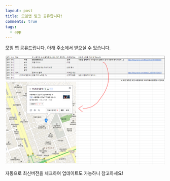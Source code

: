 ```yaml
---
layout: post
title: 모임앱 링크 공유합니다!
comments: true
tags:
  - app
---
```



모임 앱 공유드립니다.
아래 주소에서 받으실 수 있습니다.

![벙 장소](/images/together190824.png)

자동으로 최신버전을 체크하여 업데이트도 가능하니 참고하세요!
